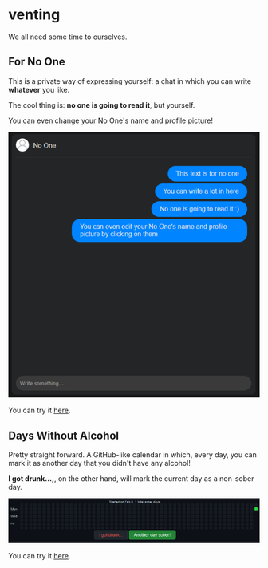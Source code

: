 # venting

We all need some time to ourselves.

## For No One

This is a private way of expressing yourself: a chat in which you can write **whatever** you like.

The cool thing is: **no one is going to read it**, but yourself.

You can even change your No One's name and profile picture!

![For No One example](docs/imgs/forNoOne.png)

You can try it [here](https://garz4.github.io/venting/forNoOne).

## Days Without Alcohol

Pretty straight forward. A GitHub-like calendar in which, every day, you can mark it as another day that you didn't have any alcohol!

**I got drunk...,**, on the other hand, will mark the current day as a non-sober day.

![For No One example](docs/imgs/daysWithoutAlcohol.png)

You can try it [here](https://garz4.github.io/venting/daysWithoutAlcohol).